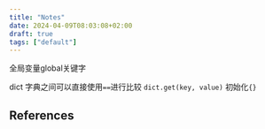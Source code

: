 ```yaml
---
title: "Notes"
date: 2024-04-09T08:03:08+02:00
draft: true
tags: ["default"]
---
```


全局变量global关键字

dict
字典之间可以直接使用`==`进行比较
`dict.get(key, value)`
初始化`{}`

## References